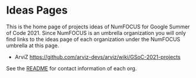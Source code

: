 # Ideas Pages

This is the home page of projects ideas of NumFOCUS for Google Summer of Code 2021.
Since NumFOCUS is an umbrella organization you will only find links to the ideas
page of each organization under the NumFOCUS umbrella at this page.

- ArviZ https://github.com/arviz-devs/arviz/wiki/GSoC-2021-projects

See the [README](https://github.com/numfocus/gsoc/blob/master/README.md#organizations-confirmed-under-numfocus-umbrella) for contact information of each org.
